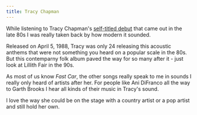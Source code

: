 ```yaml
---
title: Tracy Chapman
---
```


While listening to Tracy Chapman's [self-titled debut](<https://en.wikipedia.org/wiki/Tracy_Chapman_(album)>) that came out in the late 80s I was really taken back by how modern it sounded.

Released on April 5, 1988, Tracy was only 24 releasing this acoustic anthems that were not something you heard on a popular scale in the 80s. But this contemparny folk album paved the way for so many after it - just look at Lillith Fair in the 90s.

As most of us know *Fast Car*, the other songs really speak to me in sounds I really only heard of artists after her. For people like Ani DiFranco all the way to Garth Brooks I hear all kinds of their music in Tracy's sound.

I love the way she could be on the stage with a country artist or a pop artist and still hold her own.